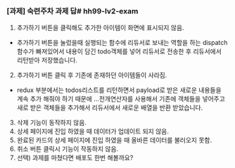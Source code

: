### [과제] 숙련주차 과제 답# hh99-lv2-exam
1. 추가하기 버튼을 클릭해도 추가한 아이템이 화면에 표시되지 않음.
- 추가하기 버튼을 눌렀을때 실행되는 함수에 리듀서로 보내는 역할을 하는 dispatch 함수가 빠져있어서 내용이 담긴 todo객체를 넣어 리듀서로 전송한 후 리듀서에서 리턴받아 저장했습니다.

2. 추가하기 버튼 클릭 후 기존에 존재하던 아이템들이 사라짐.
- redux 부분에서는 todos리스트를 리턴하면서 payload로 받은 새로운 내용들을 계속 추가 해줘야 하기 때문에 ...전개연산자를 사용해서 기존에 객체들을 넣어주고 새로 받은 객체들을 추가해서 리듀서에서 새로운 배열을 반환 받았습니다.

3. 삭제 기능이 동작하지 않음.
4. 상세 페이지에 진입 하였을 때 데이터가 업데이트 되지 않음.
5. 완료된 카드의 상세 페이지에 진입 하였을 때 올바른 데이터를 불러오지 못함.
6. 취소 버튼 클릭시 기능이 작동하지 않음.
7. 선택) 과제를 마쳤다면 배포도 한번 해볼까요?
